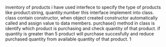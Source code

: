 inventory of products
i have used interfece to specify the type of products like product:string, quantity:number
this interface implement into class.
class contain constructor, when object created constructor automatically called and assign value to data members.
purchase() method in class is identify which product is purchasing and check quantity of that product.
if quantity is greater than 5 product will purchase succesfully and reduce purchased quantity from available quantity of that product. 1